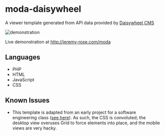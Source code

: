 # moda-daisywheel

A viewer template generated from API data provided by [Daisywheel CMS](http://github.com/jeremyrrose/daisywheel)

![demonstration](https://github.com/jeremyrrose/museum-of-disposable-art/blob/master/moda-desktop-480.gif)

Live demonstration at http://jeremy-rose.com/moda

## Languages

* PHP
* HTML
* JavaScript
* CSS

## Known Issues

* This template is adapted from an early project for a software engineering class ([see here](https://github.com/jeremyrrose/museum-of-disposable-art/)). As such, the CSS is convoluted; the desktop view overuses Grid to force elements into place, and the mobile views are very hacky.
